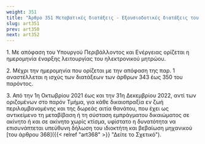```yaml
---
weight: 351
title: "Άρθρο 351 Μεταβατικές διατάξεις - Εξουσιοδοτικές διατάξεις του τμήματος ΙΙΙ του μέρους Ε’"
slug: art351
prev: art350
next: art352
---
```


1\. Με απόφαση του Υπουργού Περιβάλλοντος και Ενέργειας ορίζεται η ημερομηνία έναρξης λειτουργίας του ηλεκτρονικού μητρώου.

2\. Μέχρι την ημερομηνία που ορίζεται με την απόφαση της παρ. 1 αναστέλλεται η ισχύς των διατάξεων των άρθρων 343 έως 350 του παρόντος.

3\. Από την 1η Οκτωβρίου 2021 έως και την 31η Δεκεμβρίου 2022, αντί των οριζομένων στο παρόν Τμήμα, για κάθε δικαιοπραξία εν ζωή περιλαμβανομένης και της δωρεάς αιτία θανάτου, που έχει ως αντικείμενο τη μεταβίβαση ή τη σύσταση εμπράγματου δικαιώματος σε ακίνητο ή και σε ακίνητο χωρίς κτίσμα, υφίστατο η δυνατότητα να επισυνάπτεται υπεύθυνη δήλωση του ιδιοκτήτη και βεβαίωση μηχανικού [του άρθρου 368]({{< relref "art368" >}} "Δείτε το Σχετικό").


